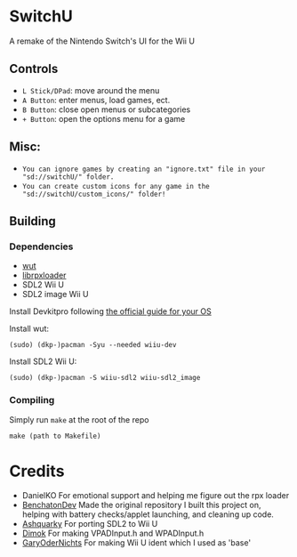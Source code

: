 # SwitchU
A remake of the Nintendo Switch's UI for the Wii U

## Controls
- `L Stick/DPad`: move around the menu
- `A Button`: enter menus, load games, ect.
- `B Button`: close open menus or subcategories
- `+ Button`: open the options menu for a game

## Misc:
- `You can ignore games by creating an "ignore.txt" file in your "sd://switchU/" folder.`
- `You can create custom icons for any game in the "sd://switchU/custom_icons/" folder!`

## Building
### Dependencies
- [wut](https://github.com/devkitPro/wut)
- [librpxloader](https://github.com/wiiu-env/librpxloader)
- SDL2 Wii U
- SDL2 image Wii U

Install Devkitpro following [the official guide for your OS](https://devkitpro.org/wiki/Getting_Started)

Install wut:
```
(sudo) (dkp-)pacman -Syu --needed wiiu-dev
```

Install SDL2 Wii U:
```
(sudo) (dkp-)pacman -S wiiu-sdl2 wiiu-sdl2_image
```

### Compiling
Simply run `make` at the root of the repo
```
make (path to Makefile)
```

# Credits
- DanielKO For emotional support and helping me figure out the rpx loader
- [BenchatonDev](https://github.com/BenchatonDev) Made the original repository I built this project on, helping with battery checks/applet launching, and cleaning up code.
- [Ashquarky](https://github.com/ashquarky) For porting SDL2 to Wii U
- [Dimok](https://github.com/dimok789) For making VPADInput.h and WPADInput.h
- [GaryOderNichts](https://github.com/GaryOderNichts) For making Wii U ident which I used as 'base'
